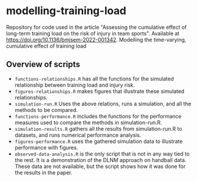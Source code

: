 # modelling-training-load
Repository for code used in the article "Assessing the cumulative effect of long-term training load on the risk of injury in team sports". 
Available at https://doi.org/10.1136/bmjsem-2022-001342. Modelling the time-varying, cumulative effect of training load

## Overview of scripts
* `functions-relationships.R` has all the functions for the simulated relationship between training load and injury risk.
* `figures-relationships.R` makes figures that illustrate these simulated relationships.
* `simulation-run.R` Uses the above relations, runs a simulation, and all the methods to be compared.
* `functions-performance.R` includes the functions for the performance measures used to compare the methods in simulation-run.R.
* `simulation-results.R` gathers all the results from simulation-run.R to datasets, and runs numerical performance analysis.
* `figures-performance.R` uses the gathered simulation data to illustrate performance with figures.
* `observed-data-analysis.R` is the only script that is not in any way tied to the rest. 
It is a demonstration of the DLNM approach on handball data. These data are not available, but the script shows how it was done for the results in the paper.
